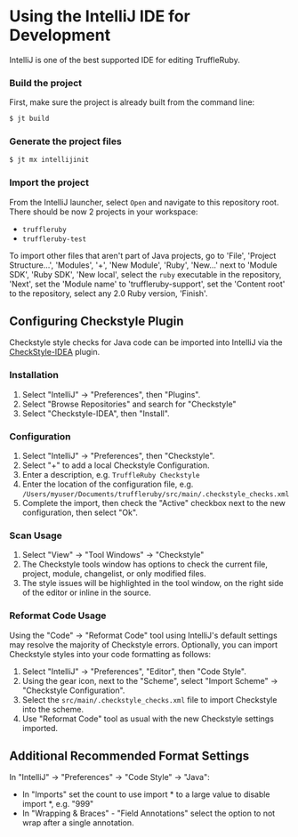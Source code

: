 # Using the IntelliJ IDE for Development

IntelliJ is one of the best supported IDE for editing TruffleRuby.

### Build the project

First, make sure the project is already built from the command line:

```bash
$ jt build
```

### Generate the project files

```bash
$ jt mx intellijinit
```

### Import the project

From the IntelliJ launcher, select `Open` and navigate to this repository root.
There should be now 2 projects in your workspace:

* `truffleruby`
* `truffleruby-test`

To import other files that aren't part of Java projects, go to 'File', 'Project
Structure...', 'Modules', '+', 'New Module', 'Ruby', 'New...' next to 'Module
SDK', 'Ruby SDK', 'New local', select the `ruby` executable in the repository,
'Next', set the 'Module name' to 'truffleruby-support', set the 'Content root'
to the repository, select any 2.0 Ruby version, 'Finish'.

## Configuring Checkstyle Plugin
Checkstyle style checks for Java code can be imported into IntelliJ via the [CheckStyle-IDEA](https://plugins.jetbrains.com/plugin/1065-checkstyle-idea) plugin.

### Installation
1. Select "IntelliJ" -> "Preferences", then "Plugins".
2. Select "Browse Repositories" and search for "Checkstyle"
3. Select "Checkstyle-IDEA", then "Install".

### Configuration
1. Select "IntelliJ" -> "Preferences", then "Checkstyle".
2. Select "+" to add a local Checkstyle Configuration.
3. Enter a description, e.g. `TruffleRuby Checkstyle`
4. Enter the location of the configuration file, e.g. `/Users/myuser/Documents/truffleruby/src/main/.checkstyle_checks.xml`
5. Complete the import, then check the "Active" checkbox next to the new configuration, then select "Ok".

### Scan Usage
1. Select "View" -> "Tool Windows" -> "Checkstyle"
2. The Checkstyle tools window has options to check the current file, project, module, changelist, or only modified files.
3. The style issues will be highlighted in the tool window, on the right side of the editor or inline in the source.

### Reformat Code Usage
Using the "Code" -> "Reformat Code" tool using IntelliJ's default settings may resolve the majority of Checkstyle errors. Optionally, you can import Checkstyle styles into your code formatting as follows:

1. Select "IntelliJ" -> "Preferences", "Editor", then "Code Style".
2. Using the gear icon, next to the "Scheme", select "Import Scheme" -> "Checkstyle Configuration".
3. Select the `src/main/.checkstyle_checks.xml` file to import Checkstyle into the scheme.
4. Use "Reformat Code" tool as usual with the new Checkstyle settings imported.

## Additional Recommended Format Settings
In "IntelliJ" -> "Preferences" -> "Code Style" -> "Java":
- In "Imports" set the count to use import * to a large value to disable import *, e.g. "999"
- In "Wrapping & Braces" - "Field Annotations" select the option to not wrap after a single annotation.
